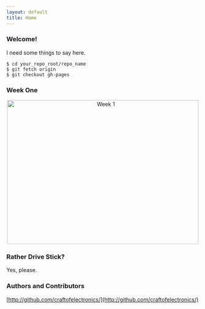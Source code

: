 ```yaml
---
layout: default
title: Home
---
```


<h3>Welcome!</h3>

<p>I need some things to say here.</p>

<pre><code>$ cd your_repo_root/repo_name
$ git fetch origin
$ git checkout gh-pages
</code></pre>


<h3>Week One</h3>

<p align="center"> 
<a href="http://www.flickr.com/photos/sdziallas/7609783474/" title="Week 1 by sdziallas, on Flickr"><img src="http://farm9.staticflickr.com/8001/7609783474_83e186d5c4.jpg" width="500" height="375" alt="Week 1"></a>  
</p>


<h3>Rather Drive Stick?</h3>

<p>Yes, please.</p>

<h3>Authors and Contributors</h3>

[http://github.com/craftofelectronics/](http://github.com/craftofelectronics/)

<!-- Jekyll Notes

* http://klepas.org/jekyll-a-static-site-generator/
* http://erjjones.github.com/blog/How-I-built-my-blog-in-one-day/
* http://erjjones.github.com/blog/Part-two-how-I-built-my-blog/
* https://github.com/inukshuk/jekyll-scholar/#readme
* http://matthewowen.github.com/jekyll-mapping/

* https://github.com/getpelican/pelican/#readme
-->